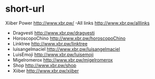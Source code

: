 # short-url
Xiiber Power http://www.xbr.pw/
-All links http://www.xbr.pw/alllinks
- Dragvesti http://www.xbr.pw/dragvesti
- HoroscopoChino http://www.xbr.pw/horoscopoChino
- Linktree http://www.xbr.pw/linktree
- luisangelmaciel http://www.xbr.pw/luisangelmaciel
- LuisEmoji http://www.xbr.pw/luisemoji
- Migelromerox http://www.xbr.pw/migelromerox
- Shop http://www.xbr.pw/shop
- Xiiber http://www.xbr.pw/xiiber
